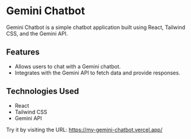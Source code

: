 # Gemini Chatbot

Gemini Chatbot is a simple chatbot application built using React, Tailwind CSS, and the Gemini API.

## Features

- Allows users to chat with a Gemini chatbot.
- Integrates with the Gemini API to fetch data and provide responses.

## Technologies Used

- React
- Tailwind CSS
- Gemini API

Try it by visiting the URL: https://my-gemini-chatbot.vercel.app/
